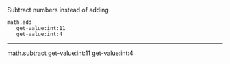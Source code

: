 Subtract numbers instead of adding

```hyperlambda
math.add
   get-value:int:11
   get-value:int:4
```
---
math.subtract
   get-value:int:11
   get-value:int:4

